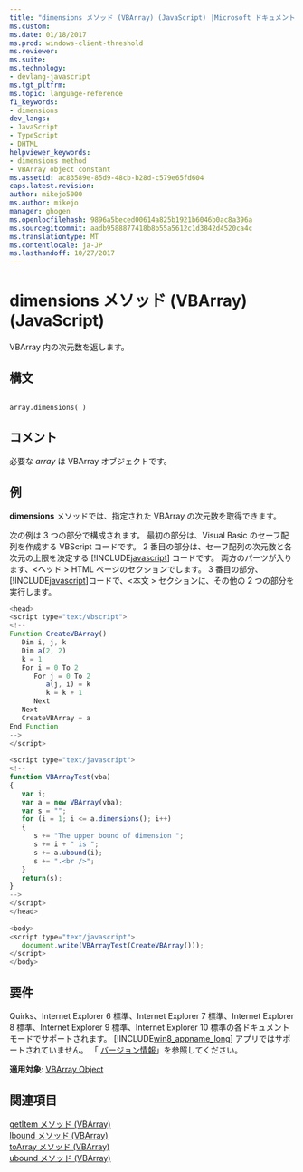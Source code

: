 ```yaml
---
title: "dimensions メソッド (VBArray) (JavaScript) |Microsoft ドキュメント"
ms.custom: 
ms.date: 01/18/2017
ms.prod: windows-client-threshold
ms.reviewer: 
ms.suite: 
ms.technology:
- devlang-javascript
ms.tgt_pltfrm: 
ms.topic: language-reference
f1_keywords:
- dimensions
dev_langs:
- JavaScript
- TypeScript
- DHTML
helpviewer_keywords:
- dimensions method
- VBArray object constant
ms.assetid: ac83589e-85d9-48cb-b28d-c579e65fd604
caps.latest.revision: 
author: mikejo5000
ms.author: mikejo
manager: ghogen
ms.openlocfilehash: 9896a5beced00614a825b1921b6046b0ac8a396a
ms.sourcegitcommit: aadb9588877418b8b55a5612c1d3842d4520ca4c
ms.translationtype: MT
ms.contentlocale: ja-JP
ms.lasthandoff: 10/27/2017
---
```

# <a name="dimensions-method-vbarray-javascript"></a>dimensions メソッド (VBArray) (JavaScript)
VBArray 内の次元数を返します。  
  
## <a name="syntax"></a>構文  
  
```  
  
array.dimensions( )   
```  
  
## <a name="remarks"></a>コメント  
 必要な *array* は VBArray オブジェクトです。  
  
## <a name="example"></a>例  
 **dimensions** メソッドでは、指定された VBArray の次元数を取得できます。  
  
 次の例は 3 つの部分で構成されます。 最初の部分は、Visual Basic のセーフ配列を作成する VBScript コードです。 2 番目の部分は、セーフ配列の次元数と各次元の上限を決定する [!INCLUDE[javascript](../../javascript/includes/javascript-md.md)] コードです。 両方のパーツが入ります、\<ヘッド > HTML ページのセクションでします。 3 番目の部分、[!INCLUDE[javascript](../../javascript/includes/javascript-md.md)]コードで、\<本文 > セクションに、その他の 2 つの部分を実行します。  
  
```JavaScript  
<head>  
<script type="text/vbscript">  
<!--  
Function CreateVBArray()  
   Dim i, j, k  
   Dim a(2, 2)  
   k = 1  
   For i = 0 To 2  
      For j = 0 To 2  
         a(j, i) = k  
         k = k + 1  
      Next  
   Next  
   CreateVBArray = a  
End Function  
-->  
</script>  
  
<script type="text/javascript">  
<!--  
function VBArrayTest(vba)  
{  
   var i;  
   var a = new VBArray(vba);  
   var s = "";  
   for (i = 1; i <= a.dimensions(); i++)  
   {  
      s += "The upper bound of dimension ";  
      s += i + " is ";  
      s += a.ubound(i);  
      s += ".<br />";  
   }  
   return(s);  
}  
-->  
</script>  
</head>  
  
<body>  
<script type="text/javascript">  
   document.write(VBArrayTest(CreateVBArray()));  
</script>  
</body>  
```  
  
## <a name="requirements"></a>要件  
 Quirks、Internet Explorer 6 標準、Internet Explorer 7 標準、Internet Explorer 8 標準、Internet Explorer 9 標準、Internet Explorer 10 標準の各ドキュメント モードでサポートされます。 [!INCLUDE[win8_appname_long](../../javascript/includes/win8-appname-long-md.md)] アプリではサポートされていません。 「 [バージョン情報](../../javascript/reference/javascript-version-information.md)」を参照してください。  
  
 **適用対象**: [VBArray Object](../../javascript/reference/vbarray-object-javascript.md)  
  
## <a name="see-also"></a>関連項目  
 [getItem メソッド (VBArray)](../../javascript/reference/getitem-method-vbarray-javascript.md)   
 [lbound メソッド (VBArray)](../../javascript/reference/lbound-method-vbarray-javascript.md)   
 [toArray メソッド (VBArray)](../../javascript/reference/toarray-method-vbarray-javascript.md)   
 [ubound メソッド (VBArray)](../../javascript/reference/ubound-method-vbarray-javascript.md)